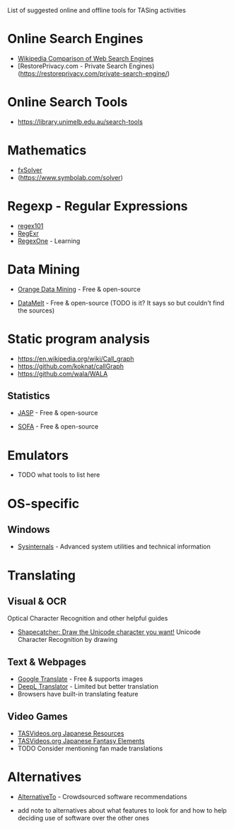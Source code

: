 List of suggested online and offline tools for TASing activities

# Online Search Engines

- [Wikipedia Comparison of Web Search Engines](https://en.wikipedia.org/wiki/Comparison_of_web_search_engines)
- [RestorePrivacy.com - Private Search Engines)(https://restoreprivacy.com/private-search-engine/)

# Online Search Tools
- https://library.unimelb.edu.au/search-tools

# Mathematics

- [fxSolver ](https://www.fxsolver.com/)
- (https://www.symbolab.com/solver)


# Regexp - Regular Expressions

- [regex101](https://regex101.com/)
- [RegExr](https://regexr.com/)
- [RegexOne](https://regexone.com/) - Learning



# Data Mining

- [Orange Data Mining](https://orangedatamining.com/) - Free & open-source

- [DataMelt](https://datamelt.org/|DataMelt) - Free & open-source (TODO is it? It says so but couldn't find the sources)

# Static program analysis

- https://en.wikipedia.org/wiki/Call_graph
- https://github.com/koknat/callGraph
- https://github.com/wala/WALA


## Statistics

- [JASP](https://jasp-stats.org/) - Free & open-source

- [SOFA](https://www.sofastatistics.com/home.php) - Free & open-source

# Emulators

* TODO what tools to list here

# OS-specific

## Windows

- [Sysinternals](https://docs.microsoft.com/en-us/sysinternals/) - Advanced system utilities and technical information

# Translating 

## Visual & OCR

Optical Character Recognition and other helpful guides

- [Shapecatcher: Draw the Unicode character you want!](https://shapecatcher.com/) Unicode Character Recognition by drawing

## Text & Webpages

- [Google Translate](https://translate.google.com/) - Free & supports images
- [DeepL Translator](https://www.deepl.com/translator) - Limited but better translation
- Browsers have built-in translating feature

## Video Games

- [TASVideos.org Japanese Resources](https://tasvideos.org/JapaneseResources)
- [TASVideos.org Japanese Fantasy Elements](https://tasvideos.org/JapaneseFantasyElements)
- TODO Consider mentioning fan made translations

# Alternatives

- [AlternativeTo](https://alternativeto.net/) - Crowdsourced software recommendations

- add note to alternatives about what features to look for and how to help deciding use of software over the other ones